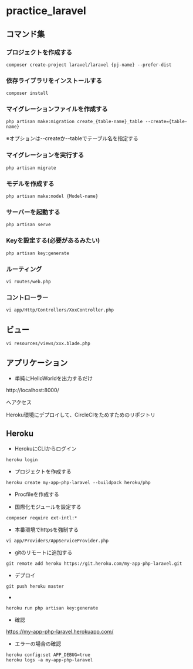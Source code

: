 # practice_laravel

## コマンド集

### プロジェクトを作成する

```
composer create-project laravel/laravel {pj-name} --prefer-dist
```
### 依存ライブラリをインストールする

```
composer install
```
### マイグレーションファイルを作成する

```
php artisan make:migration create_{table-name}_table --create={table-name}
```
※オプションは--createか--tableでテーブル名を指定する

### マイグレーションを実行する

```
php artisan migrate
```

### モデルを作成する

```
php artisan make:model {Model-name}
```

### サーバーを起動する

```
php artisan serve
```

### Keyを設定する(必要があるみたい)

```
php artisan key:generate
```

### ルーティング

```
vi routes/web.php
```

### コントローラー

```
vi app/Http/Controllers/XxxController.php
```

## ビュー

```
vi resources/views/xxx.blade.php
```

## アプリケーション
* 単純にHelloWorldを出力するだけ

http://localhost:8000/

へアクセス

Heroku環境にデプロイして、CircleCIをためすためのリポジトリ


## Heroku
* HerokuにCLIからログイン

```
heroku login
```

* プロジェクトを作成する

```
heroku create my-app-php-laravel --buildpack heroku/php
```
* Procfileを作成する

* 国際化モジュールを設定する

```
composer require ext-intl:*
```

* 本番環境でhttpsを強制する

```
vi app/Providers/AppServiceProvider.php
```

* gitのリモートに追加する

```
git remote add heroku https://git.heroku.com/my-app-php-laravel.git
```

* デプロイ

```
git push heroku master
```

* 

```
heroku run php artisan key:generate
```

* 確認

https://my-app-php-laravel.herokuapp.com/


* エラーの場合の確認

```
heroku config:set APP_DEBUG=true
heroku logs -a my-app-php-laravel
```
